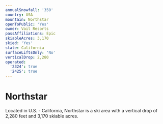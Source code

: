 ```yaml
---
annualSnowfall: '350'
country: USA
mountain: Northstar
openToPublic: 'Yes'
owner: Vail Resorts
passAffiliations: Epic
skiableAcres: 3,170
skied: 'Yes'
state: California
surfaceLiftsOnly: 'No'
verticalDrop: 2,280
operated:
  '2324': true
  '2425': true
---
```



# Northstar

Located in U.S. - California, Northstar is a ski area with a vertical drop of 2,280 feet and 3,170 skiable acres.
